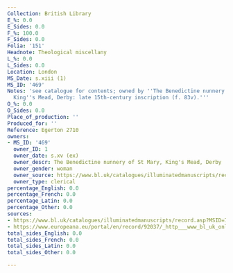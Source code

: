 ```yaml
---
Collection: British Library
E_%: 0.0
E_Sides: 0.0
F_%: 100.0
F_Sides: 0.0
Folia: '151'
Headnote: Theological miscellany
L_%: 0.0
L_Sides: 0.0
Location: London
MS_Date: s.xiii (1)
MS_ID: '469'
Notes: 'see catalogue for contents; owned by ''The Benedictine nunnery of St Mary,
  King''s Mead, Derby: late 15th-century inscription (f. 83v).'''
O_%: 0.0
O_Sides: 0.0
Place_of_production: ''
Produced_for: ''
Reference: Egerton 2710
owners:
- MS_ID: '469'
  owner_ID: 1
  owner_date: s.xv (ex)
  owner_descr: The Benedictine nunnery of St Mary, King's Mead, Derby
  owner_gender: woman
  owner_source: https://www.bl.uk/catalogues/illuminatedmanuscripts/record.asp?MSID=7578&CollID=28&NStart=2710
  owner_type: clerical
percentage_English: 0.0
percentage_French: 0.0
percentage_Latin: 0.0
percentage_Other: 0.0
sources:
- https://www.bl.uk/catalogues/illuminatedmanuscripts/record.asp?MSID=7578&CollID=28&NStart=2710
- https://www.europeana.eu/portal/en/record/92037/_http___www_bl_uk_onlinegallery_onlineex_illmanus_egermanucoll_o_zoomify75685_html.html
total_sides_English: 0.0
total_sides_French: 0.0
total_sides_Latin: 0.0
total_sides_Other: 0.0

---
```

